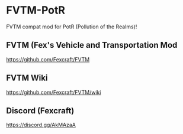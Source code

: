 # FVTM-PotR
FVTM compat mod for PotR (Pollution of the Realms)!

## FVTM (Fex's Vehicle and Transportation Mod
https://github.com/Fexcraft/FVTM

## FVTM Wiki
https://github.com/Fexcraft/FVTM/wiki

## Discord (Fexcraft)
https://discord.gg/AkMAzaA
